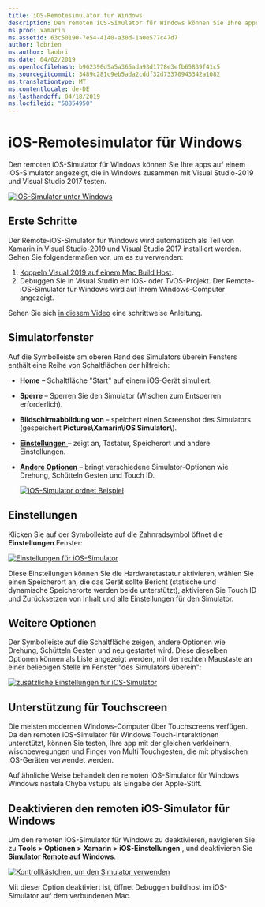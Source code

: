 ```yaml
---
title: iOS-Remotesimulator für Windows
description: Den remoten iOS-Simulator für Windows können Sie Ihre apps auf einem iOS-Simulator angezeigt, die in Windows zusammen mit Visual Studio-2019 testen.
ms.prod: xamarin
ms.assetid: 63c50190-7e54-4140-a30d-1a0e577c47d7
author: lobrien
ms.author: laobri
ms.date: 04/02/2019
ms.openlocfilehash: b962390d5a5a365ada93d1778e3efb65839f41c5
ms.sourcegitcommit: 3489c281c9eb5ada2cddf32d73370943342a1082
ms.translationtype: MT
ms.contentlocale: de-DE
ms.lasthandoff: 04/18/2019
ms.locfileid: "58854950"
---
```

# <a name="remoted-ios-simulator-for-windows"></a>iOS-Remotesimulator für Windows

Den remoten iOS-Simulator für Windows können Sie Ihre apps auf einem iOS-Simulator angezeigt, die in Windows zusammen mit Visual Studio-2019 und Visual Studio 2017 testen.

[![iOS-Simulator unter Windows](images/hero-sml.png "iOS-Simulator unter Windows")](images/hero.png#lightbox)

## <a name="getting-started"></a>Erste Schritte

Der Remote-iOS-Simulator für Windows wird automatisch als Teil von Xamarin in Visual Studio-2019 und Visual Studio 2017 installiert werden. Gehen Sie folgendermaßen vor, um es zu verwenden:

1. [Koppeln Visual 2019 auf einem Mac Build Host](~/ios/get-started/installation/windows/connecting-to-mac/index.md).
2. Debuggen Sie in Visual Studio ein IOS- oder TvOS-Projekt. Der Remote-iOS-Simulator für Windows wird auf Ihrem Windows-Computer angezeigt.

Sehen Sie sich [in diesem Video](deploy.md) eine schrittweise Anleitung.

## <a name="simulator-window"></a>Simulatorfenster

Auf die Symbolleiste am oberen Rand des Simulators überein Fensters enthält eine Reihe von Schaltflächen der hilfreich:

- **Home** – Schaltfläche "Start" auf einem iOS-Gerät simuliert.
- **Sperre** – Sperren Sie den Simulator (Wischen zum Entsperren erforderlich).
- **Bildschirmabbildung von** – speichert einen Screenshot des Simulators (gespeichert **Pictures\Xamarin\iOS Simulator\\**).
- [**Einstellungen** ](#settings) – zeigt an, Tastatur, Speicherort und andere Einstellungen.
- [**Andere Optionen** ](#other-options) – bringt verschiedene Simulator-Optionen wie Drehung, Schütteln Gesten und Touch ID.

    [![iOS-Simulator ordnet Beispiel](images/maps-app-sml.png "iOS-Simulator zuordnet, Beispiel")](images/maps-app.png#lightbox)

## <a name="settings"></a>Einstellungen

Klicken Sie auf der Symbolleiste auf die Zahnradsymbol öffnet die **Einstellungen** Fenster:

[![Einstellungen für iOS-Simulator](images/settings-sml.png "Einstellungen für iOS-Simulator")](images/settings.png#lightbox)

Diese Einstellungen können Sie die Hardwaretastatur aktivieren, wählen Sie einen Speicherort an, die das Gerät sollte Bericht (statische und dynamische Speicherorte werden beide unterstützt), aktivieren Sie Touch ID und Zurücksetzen von Inhalt und alle Einstellungen für den Simulator.

## <a name="other-options"></a>Weitere Optionen

Der Symbolleiste auf die Schaltfläche zeigen, andere Optionen wie Drehung, Schütteln Gesten und neu gestartet wird. Diese dieselben Optionen können als Liste angezeigt werden, mit der rechten Maustaste an einer beliebigen Stelle im Fenster "des Simulators überein":

[![zusätzliche Einstellungen für iOS-Simulator](images/more-sml.png "zusätzliche Einstellungen für iOS-Simulator")](images/more.png#lightbox)

## <a name="touchscreen-support"></a>Unterstützung für Touchscreen

Die meisten modernen Windows-Computer über Touchscreens verfügen. Da den remoten iOS-Simulator für Windows Touch-Interaktionen unterstützt, können Sie testen, Ihre app mit der gleichen verkleinern, wischbewegungen und Finger von Multi Touchgesten, die mit physischen iOS-Geräten verwendet werden.

Auf ähnliche Weise behandelt den remoten iOS-Simulator für Windows Windows nastala Chyba vstupu als Eingabe der Apple-Stift.

## <a name="disabling-the-remoted-ios-simulator-for-windows"></a>Deaktivieren den remoten iOS-Simulator für Windows

Um den remoten iOS-Simulator für Windows zu deaktivieren, navigieren Sie zu **Tools > Optionen > Xamarin > iOS-Einstellungen** , und deaktivieren Sie **Simulator Remote auf Windows**.

[![Kontrollkästchen, um den Simulator verwenden](images/options-sml.png "Kontrollkästchen, um den Simulator verwenden.")](images/options.png#lightbox)

Mit dieser Option deaktiviert ist, öffnet Debuggen buildhost im iOS-Simulator auf dem verbundenen Mac.

